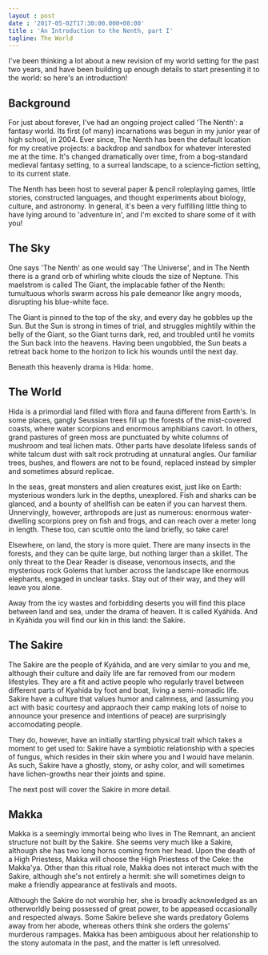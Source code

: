```yaml
---
layout : post
date : '2017-05-02T17:30:00.000+08:00'
title : 'An Introduction to the Nenth, part I'
tagline: The World
---
```


I've been thinking a lot about a new revision of my world setting for the past two years, and have been building up enough details to start presenting it to the world: so here's an introduction!

## Background

For just about forever, I've had an ongoing project called 'The Nenth': a fantasy world. Its first (of many) incarnations was begun in my junior year of high school, in 2004. Ever since, The Nenth has been the default location for my creative projects: a backdrop and sandbox for whatever interested me at the time. It's changed dramatically over time, from a bog-standard medieval fantasy setting, to a surreal landscape, to a science-fiction setting, to its current state. 

The Nenth has been host to several paper & pencil roleplaying games, little stories, constructed languages, and thought experiments about biology, culture, and astronomy. In general, it's been a very fulfilling little thing to have lying around to 'adventure in', and I'm excited to share some of it with you!

## The Sky

One says 'The Nenth' as one would say 'The Universe', and in The Nenth there is a grand orb of whirling white clouds the size of Neptune. This maelstrom is called The Giant, the implacable father of the Nenth: tumultuous whorls swarm across his pale demeanor like angry moods, disrupting his blue-white face.

The Giant is pinned to the top of the sky, and every day he gobbles up the Sun. But the Sun is strong in times of trial, and struggles mightily within the belly of the Giant, so the Giant turns dark, red, and troubled until he vomits the Sun back into the heavens. Having been ungobbled, the Sun beats a retreat back home to the horizon to lick his wounds until the next day.

Beneath this heavenly drama is Hida: home.

## The World

Hida is a primordial land filled with flora and fauna different from Earth's. In some places, gangly Seussian trees fill up the forests of the mist-covered coasts, where water scorpions and enormous amphibians cavort. In others, grand pastures of green moss are punctuated by white columns of mushroom and teal lichen mats. Other parts have desolate lifeless sands of white talcum dust with salt rock protruding at unnatural angles. Our familiar trees, bushes, and flowers are not to be found, replaced instead by simpler and sometimes absurd replicae.

In the seas, great monsters and alien creatures exist, just like on Earth: mysterious wonders lurk in the depths, unexplored. Fish and sharks can be glanced, and a bounty of shellfish can be eaten if you can harvest them. Unnervingly, however, arthropods are just as numerous: enormous water-dwelling scorpions prey on fish and frogs, and can reach over a meter long in length. These too, can scuttle onto the land briefly, so take care!

Elsewhere, on land, the story is more quiet. There are many insects in the forests, and they can be quite large, but nothing larger than a skillet. The only threat to the Dear Reader is disease, venomous insects, and the mysterious rock Golems that lumber across the landscape like enormous elephants, engaged in unclear tasks. Stay out of their way, and they will leave you alone.

Away from the icy wastes and forbidding deserts you will find this place between land and sea, under the drama of heaven. It is called Kyáhida. And in Kyáhida you will find our kin in this land: the Sakire.

## The Sakire

The Sakire are the people of Kyáhida, and are very similar to you and me, although their culture and daily life are far removed from our modern lifestyles. They are a fit and active people who regularly travel between different parts of Kyahida by foot and boat, living a semi-nomadic life. Sakire have a culture that values humor and calmness, and (assuming you act with basic courtesy and appraoch their camp making lots of noise to announce your presence and intentions of peace) are surprisingly accomodating people. 

They do, however, have an initially startling physical trait which takes a moment to get used to: Sakire have a symbiotic relationship with a species of fungus, which resides in their skin where you and I would have melanin. As such, Sakire have a ghostly, stony, or ashy color, and will sometimes have lichen-growths near their joints and spine.

The next post will cover the Sakire in more detail.

## Makka

Makka is a seemingly immortal being who lives in The Remnant, an ancient structure not built by the Sakire. She seems very much like a Sakire, although she has two long horns coming from her head. Upon the death of a High Priestess, Makka will choose the High Priestess of the Ceke: the Makka'ya. Other than this ritual role, Makka does not interact much with the Sakire, although she's not entirely a hermit: she will sometimes deign to make a friendly appearance at festivals and moots.

Although the Sakire do not worship her, she is broadly acknowledged as an otherworldly being possessed of great power, to be appeased occasionally and respected always. Some Sakire believe she wards predatory Golems away from her abode, whereas others think she orders the golems' murderous rampages. Makka has been ambiguous about her relationship to the stony automata in the past, and the matter is left unresolved.

<div class="spoiler" style="display: none;">
The Sakire do not know her as such, but Makka is the Star Castellan of 192-Dviib: the star system that holds The Giant and Hida. She is also captain of the Ur-Kaci, a hopelessly damaged colony class ship. It lingers in orbit above, but succeeds in giving Makka a connection to her homecosm. If the Dear Reader were to visit The Nenth, they would likely meet quickly with Makka, who would be very interested in why someone so strange would come to visit her domain. She has only a small ability to control the malfunctioning rogue Colonizer Golems, and mostly uses this ability to set their priorities on the barren plains of Esoenska.
</div>
